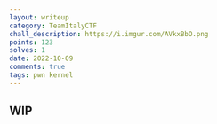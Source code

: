 ```yaml
---
layout: writeup
category: TeamItalyCTF
chall_description: https://i.imgur.com/AVkxBbO.png
points: 123
solves: 1
date: 2022-10-09
comments: true
tags: pwn kernel
---
```


## WIP

